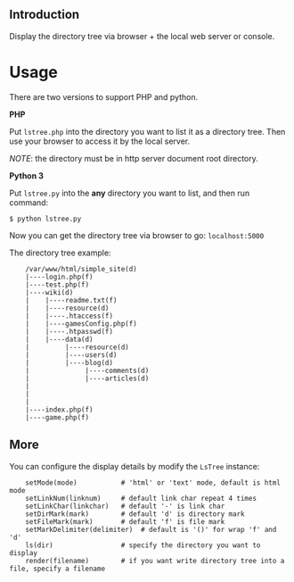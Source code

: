 ## Introduction

Display the directory tree via browser + the local web server or console.

# Usage

There are two versions to support PHP and python.

**PHP**

Put `lstree.php` into the directory you want to list it as a directory tree. Then use your browser to access it by the local server.

*NOTE*: the directory must be in http server document root directory.

**Python 3**

Put `lstree.py` into the **any** directory you want to list, and then run command:

    $ python lstree.py

Now you can get the directory tree via browser to go: `localhost:5000`

The directory tree example:

        /var/www/html/simple_site(d)
        |----login.php(f)
        |----test.php(f)
        |----wiki(d)
        |    |----readme.txt(f)
        |    |----resource(d)
        |    |----.htaccess(f)
        |    |----gamesConfig.php(f)
        |    |----.htpasswd(f)
        |    |----data(d)
        |         |----resource(d)
        |         |----users(d)
        |         |----blog(d)
        |              |----comments(d)
        |              |----articles(d)
        |
        |
        |
        |----index.php(f)
        |----game.php(f)

## More

You can configure the display details by modify the `LsTree` instance:

        setMode(mode)  			# 'html' or 'text' mode, default is html mode
        setLinkNum(linknum)  	# default link char repeat 4 times
        setLinkChar(linkchar)  	# default '-' is link char
        setDirMark(mark)  		# default 'd' is directory mark
        setFileMark(mark)  		# default 'f' is file mark
        setMarkDelimiter(delimiter)  # default is '()' for wrap 'f' and 'd'
        ls(dir)  				# specify the directory you want to display
        render(filename) 		# if you want write directory tree into a file, specify a filename
